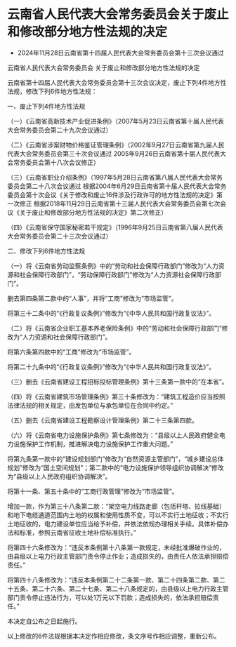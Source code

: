 # 云南省人民代表大会常务委员会关于废止和修改部分地方性法规的决定

- 2024年11月28日云南省第十四届人民代表大会常务委员会第十三次会议通过

<!-- INFO END -->

云南省人民代表大会常务委员会 关于废止和修改部分地方性法规的决定

云南省第十四届人民代表大会常务委员会第十三次会议决定，废止下列4件地方性法规，修改下列6件地方性法规：

一、废止下列4件地方性法规

（一）《云南省高新技术产业促进条例》（2007年5月23日云南省第十届人民代表大会常务委员会第二十九次会议通过）

（二）《云南省涉案财物价格鉴证管理条例》（2002年9月27日云南省第九届人民代表大会常务委员会第三十次会议通过 2005年9月26日云南省第十届人民代表大会常务委员会第十八次会议修正）

（三）《云南省职业介绍条例》（1997年5月28日云南省第八届人民代表大会常务委员会第二十八次会议通过 根据2004年6月29日云南省第十届人民代表大会常务委员会第十次会议《关于修改和废止16件涉及行政许可的地方性法规的决定》第一次修正 根据2018年11月29日云南省第十三届人民代表大会常务委员会第七次会议《关于废止和修改部分地方性法规的决定》第二次修正）

（四）《云南省保守国家秘密若干规定》（1996年9月25日云南省第八届人民代表大会常务委员会第二十三次会议通过）

二、修改下列6件地方性法规

（一）将《云南省劳动监察条例》中的“劳动和社会保障行政部门”修改为“人力资源和社会保障行政部门”，“劳动保障行政部门”修改为“人力资源社会保障行政部门”。

删去第四条第二款中的“人事”，并将“工商”修改为“市场监管”。

将第三十二条中的“《行政复议条例》”修改为“《中华人民共和国行政复议法》”。

（二）将《云南省企业职工基本养老保险条例》中的“劳动和社会保障行政部门”修改为“人力资源和社会保障行政部门”。

将第六条第四款中的“工商”修改为“市场监管”。

将第二十九条中的“《行政复议条例》”修改为“《中华人民共和国行政复议法》”。

（三）删去《云南省建设工程招标投标管理条例》第十三条第一款中的“在本省”。

（四）将《云南省建筑市场管理条例》第三十条修改为：“建筑工程造价应当按照法律法规的相关规定，由发包单位与承包单位在合同中约定。”

（五）删去《云南省建设工程勘察设计管理条例》第二十三条第四款。

（六）将《云南省电力设施保护条例》第七条修改为：“县级以上人民政府健全电力设施保护工作机制，推进解决电力设施保护工作重大问题。”

将第九条第一款中的“建设规划部门”修改为“自然资源主管部门”，“城乡建设总体规划”修改为“国土空间规划”；第二款中的“电力设施保护领导组织协调解决”修改为“县级以上人民政府组织协调解决”。

将第十一条、第五十条中的“工商行政管理”修改为“市场监管”。

增加一款，作为第三十八条第二款：“架空电力线路走廊（包括杆塔、拉线基础）和地下电缆通道范围内土地的权属和使用性质不变，可以不实行土地征收；不实行土地征收的，电力建设单位应当给予补偿，并依法依规办理相关手续。具体补偿办法和标准，参照云南省征收土地补偿标准执行。”

将第四十六条修改为：“违反本条例第十八条第一款规定，未经批准爆破作业的，由县级以上电力行政主管部门责令停止作业；造成损失的，由责任人依法承担赔偿责任。”

将第四十八条修改为：“违反本条例第二十二条第一款、第二十四条第二款、第二十五条、第二十六条、第二十七条、第二十八条规定的，由县级以上电力行政主管部门责令停止违法行为，可以处1万元以下罚款；造成损失的，依法承担赔偿责任。”

本决定自公布之日起施行。

以上修改的6件法规根据本决定作相应修改，条文序号作相应调整，重新公布。
